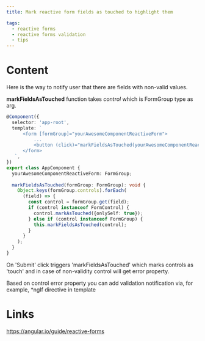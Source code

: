```yaml
---
title: Mark reactive form fields as touched to highlight them

tags:
  - reactive forms
  - reactive forms validation
  - tips
---
```


# Content
Here is the way to notify user that there are fields with non-valid values.

**markFieldsAsTouched** function takes _control_ which is FormGroup type as arg. 

```typescript
@Component({
  selector: 'app-root',
  template: `
      <form [formGroup]="yourAwesomeComponentReactiveForm">
          ...
          <button (click)="markFieldsAsTouched(yourAwesomeComponentReactiveForm)"> Submit </button>
      </form>
   `,
})
export class AppComponent {
  yourAwesomeComponentReactiveForm: FormGroup;
  
  markFieldsAsTouched(formGroup: FormGroup): void {
    Object.keys(formGroup.controls).forEach(
      (field) => {
        const control = formGroup.get(field);
        if (control instanceof FormControl) {
          control.markAsTouched({onlySelf: true});
        } else if (control instanceof FormGroup) {
          this.markFieldsAsTouched(control);
        }
      }
    );
  }
}
```

On 'Submit' click triggers 'markFieldsAsTouched' which marks controls as 'touch' and in case of non-validity control will get error property.

Based on control error property you can add validation notification via, for example, *ngIf directive in template

# Links

https://angular.io/guide/reactive-forms
